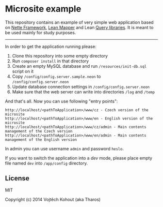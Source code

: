 Microsite example
=================

This repository contains an example of very simple web application based on [Nette Framework](http://nette.org), [Lean Mapper](https://github.com/Tharos/LeanMapper) and Lean [Query libraries](https://github.com/Tharos/LeanQuery).
It is meant to be used mainly for study purposes.

-------

In order to get the application running please:

1. Clone this repository into some empty directory
2. Run `composer install` in that directory
3. Create an empty MySQL database and run `/resources/init-db.sql` script on it
4. Copy `/config/config.server.sample.neon` to `/config/config.server.neon`
5. Update database connection settings in `/config/config.server.neon`
6. Make sure that the web server can write into directories `/log` and `/temp`

And that's all. Now you can use following "entry points":

```
http://localhost/<pathToApplication>/www/cz - Czech version of the microsite
http://localhost/<pathToApplication>/www/en - English version of the microsite
http://localhost/<pathToApplication>/www/cz/admin - Main contents management of the Czech version
http://localhost/<pathToApplication>/www/en/admin - Main contents management of the English version
```

In admin you can use username `admin` and password `heslo`.

If you want to switch the application into a *dev* mode, please place empty file named `dev` into `/app/config` directory.

License
-------

MIT

Copyright (c) 2014 Vojtěch Kohout (aka Tharos)
